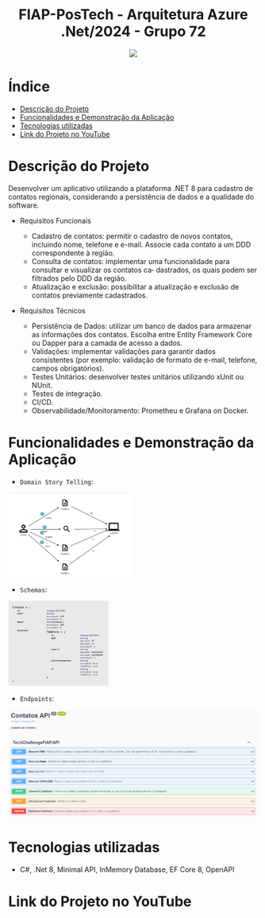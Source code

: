 <h1 align="center">FIAP-PosTech - Arquitetura Azure .Net/2024 - Grupo 72</h1> 

<p align="center">
  <img loading="lazy" src="http://img.shields.io/static/v1?label=STATUS&message=EM%20DESENVOLVIMENTO&color=GREEN&style=for-the-badge"/>
</p>

# Índice 
* [Descrição do Projeto](#descrição-do-projeto)
* [Funcionalidades e Demonstração da Aplicação](#funcionalidades-e-demonstração-da-aplicação)
* [Tecnologias utilizadas](#tecnologias-utilizadas)
* [Link do Projeto no YouTube](#link-do-projeto-no-youtube)

# Descrição do Projeto

Desenvolver um aplicativo utilizando a plataforma .NET 8 para cadastro de contatos regionais, considerando a persistência de dados e a qualidade do software.

* Requisitos Funcionais
  - Cadastro de contatos: permitir o cadastro de novos contatos, incluindo nome, telefone e e-mail. Associe cada contato a um DDD correspondente à região.
  - Consulta de contatos: implementar uma funcionalidade para consultar e visualizar os contatos ca‐ dastrados, os quais podem ser filtrados pelo DDD da região.
  - Atualização e exclusão: possibilitar a atualização e exclusão de contatos previamente cadastrados.

* Requisitos Técnicos
  - Persistência de Dados: utilizar um banco de dados para armazenar as informações dos contatos. Escolha entre Entity Framework Core ou Dapper para a camada de acesso a dados.
  - Validações: implementar validações para garantir dados consistentes (por exemplo: validação de
formato de e-mail, telefone, campos obrigatórios).
  - Testes Unitários: desenvolver testes unitários utilizando xUnit ou NUnit.
  - Testes de integração.
  - CI/CD.
  - Observabilidade/Monitoramento: Prometheu e Grafana on Docker.


# Funcionalidades e Demonstração da Aplicação
- `Domain Story Telling`: 
<img loading="lazy" width="50%" height="50%" src="Docs/Domain Storytelling/Domain Story Telling.jpg"/>

- `Schemas`: 
<img loading="lazy" width="40%" height="40%" src="Docs/Domain Storytelling/Schemas.PNG"/>

- `Endpoints`: 
<img loading="lazy" width="100%" height="100%" src="Docs/Domain Storytelling/Endpoints.PNG"/>

# Tecnologias utilizadas
- C#, .Net 8, Minimal API, InMemory Database, EF Core 8, OpenAPI

# Link do Projeto no YouTube
